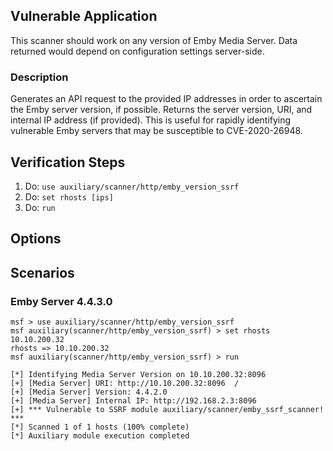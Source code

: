 ## Vulnerable Application
This scanner should work on any version of Emby Media Server. Data returned would depend on configuration
settings server-side.

### Description

Generates an API request to the provided IP addresses in order to ascertain the Emby server version, if possible.
Returns the server version, URI, and internal IP address (if provided). This is useful for rapidly identifying vulnerable
Emby servers that may be susceptible to CVE-2020-26948.

## Verification Steps

  1. Do: `use auxiliary/scanner/http/emby_version_ssrf`
  2. Do: `set rhosts [ips]`
  3. Do: `run`

## Options

## Scenarios
### Emby Server 4.4.3.0 
```
msf > use auxiliary/scanner/http/emby_version_ssrf
msf auxiliary(scanner/http/emby_version_ssrf) > set rhosts 10.10.200.32
rhosts => 10.10.200.32
msf auxiliary(scanner/http/emby_version_ssrf) > run

[*] Identifying Media Server Version on 10.10.200.32:8096
[+] [Media Server] URI: http://10.10.200.32:8096  /
[+] [Media Server] Version: 4.4.2.0
[+] [Media Server] Internal IP: http://192.168.2.3:8096
[+] *** Vulnerable to SSRF module auxiliary/scanner/emby_ssrf_scanner! ***
[*] Scanned 1 of 1 hosts (100% complete)
[*] Auxiliary module execution completed
```
